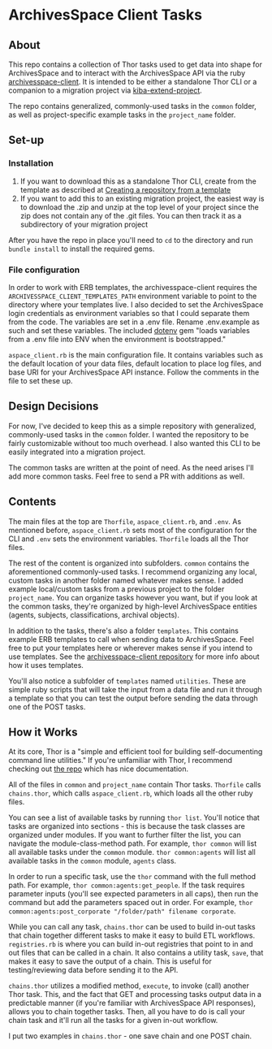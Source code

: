 ArchivesSpace Client Tasks
==========================

About
-----

This repo contains a collection of Thor tasks used to get data into shape for ArchivesSpace and to interact with the ArchivesSpace API via the ruby [archivesspace-client](https://github.com/lyrasis/archivesspace-client). It is intended to be either a standalone Thor CLI or a companion to a migration project via [kiba-extend-project](https://github.com/lyrasis/kiba-extend-project).

The repo contains generalized, commonly-used tasks in the `common` folder, as well as project-specific example tasks in the `project_name` folder.

Set-up
------------

### Installation

1. If you want to download this as a standalone Thor CLI, create from the template as described at [Creating a repository from a template](https://docs.github.com/en/repositories/creating-and-managing-repositories/creating-a-repository-from-a-template)
2. If you want to add this to an existing migration project, the easiest way is to download the .zip and unzip at the top level of your project since the zip does not contain any of the .git files. You can then track it as a subdirectory of your migration project

After you have the repo in place you'll need to `cd` to the directory and run `bundle install` to install the required gems.

### File configuration

In order to work with ERB templates, the archivesspace-client requires the `ARCHIVESSPACE_CLIENT_TEMPLATES_PATH` environment variable to point to the directory where your templates live. I also decided to set the ArchivesSpace login credentials as environment variables so that I could separate them from the code. The variables are set in a .env file. Rename .env.example as such and set these variables. The included [dotenv](https://github.com/bkeepers/dotenv) gem "loads variables from a .env file into ENV when the environment is bootstrapped."

`aspace_client.rb` is the main configuration file. It contains variables such as the default location of your data files, default location to place log files, and base URI for your ArchivesSpace API instance. Follow the comments in the file to set these up.

Design Decisions
----------------

For now, I've decided to keep this as a simple repository with generalized, commonly-used tasks in the `common` folder. I wanted the repository to be fairly customizable without too much overhead. I also wanted this CLI to be easily integrated into a migration project.

The common tasks are written at the point of need. As the need arises I'll add more common tasks. Feel free to send a PR with additions as well.

Contents
--------

The main files at the top are `Thorfile`, `aspace_client.rb`, and `.env`. As mentioned before, `aspace_client.rb` sets most of the configuration for the CLI and `.env` sets the environment variables. `Thorfile` loads all the Thor files.

The rest of the content is organized into subfolders. `common` contains the aforementioned commonly-used tasks. I recommend organizing any local, custom tasks in another folder named whatever makes sense. I added example local/custom tasks from a previous project to the folder `project_name`. You can organize tasks however you want, but if you look at the common tasks, they're organized by high-level ArchivesSpace entities (agents, subjects, classifications, archival objects).

In addition to the tasks, there's also a folder `templates`. This contains example ERB templates to call when sending data to ArchivesSpace. Feel free to put your templates here or wherever makes sense if you intend to use templates. See the [archivesspace-client repository](https://github.com/lyrasis/archivesspace-client#templates) for more info about how it uses templates.

You'll also notice a subfolder of `templates` named `utilities`. These are simple ruby scripts that will take the input from a data file and run it through a template so that you can test the output before sending the data through one of the POST tasks.

How it Works
-------------

At its core, Thor is a "simple and efficient tool for building self-documenting command line utilities." If you're unfamiliar with Thor, I recommend checking out [the repo](https://github.com/rails/thor) which has nice documentation.

All of the files in `common` and `project_name` contain Thor tasks. `Thorfile` calls `chains.thor`, which calls `aspace_client.rb`, which loads all the other ruby files.

You can see a list of available tasks by running `thor list`. You'll notice that tasks are organized into sections - this is because the task classes are organized under modules. If you want to further filter the list, you can navigate the module-class-method path. For example, `thor common` will list all available tasks under the `common` module. `thor common:agents` will list all available tasks in the `common` module, `agents` class. 

In order to run a specific task, use the `thor` command with the full method path. For example, `thor common:agents:get_people`. If the task requires parameter inputs (you'll see expected parameters in all caps), then run the command but add the parameters spaced out in order. For example, `thor common:agents:post_corporate "/folder/path" filename corporate`.

While you can call any task, `chains.thor` can be used to build in-out tasks that chain together different tasks to make it easy to build ETL workflows. `registries.rb` is where you can build in-out registries that point to in and out files that can be called in a chain. It also contains a utility task, `save`, that makes it easy to save the output of a chain. This is useful for testing/reviewing data before sending it to the API.

`chains.thor` utilizes a modified method, `execute`, to invoke (call) another Thor task. This, and the fact that GET and processing tasks output data in a predictable manner (if you're familiar with ArchivesSpace API responses), allows you to chain together tasks. Then, all you have to do is call your chain task and it'll run all the tasks for a given in-out workflow.

I put two examples in `chains.thor` - one save chain and one POST chain.